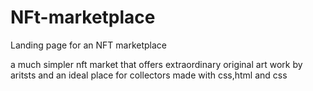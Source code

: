 # NFt-marketplace
Landing page for an NFT marketplace

a much simpler nft market that offers extraordinary original art work by aritsts and an ideal place for collectors
made with css,html and css
